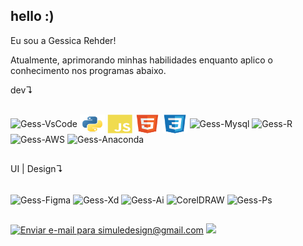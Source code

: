 ## hello :)
Eu sou a Gessica Rehder!

Atualmente, aprimorando minhas habilidades enquanto aplico o conhecimento nos programas abaixo.

dev↴
<div style="display: inline_block"><br>
  <img align="center" alt="Gess-VsCode" height="30" width="40" src="https://cdn.jsdelivr.net/gh/devicons/devicon@latest/icons/vscode/vscode-original.svg">        
  <img align="center" alt="Gess-Python" height="30" width="40" src="https://raw.githubusercontent.com/devicons/devicon/master/icons/python/python-original.svg">
  <img align="center" alt="Gess-Js" height="30" width="40" src="https://raw.githubusercontent.com/devicons/devicon/master/icons/javascript/javascript-plain.svg">
  <img align="center" alt="Gess-HTML" height="30" width="40" src="https://raw.githubusercontent.com/devicons/devicon/master/icons/html5/html5-original.svg">
  <img align="center" alt="Gess-CSS" height="30" width="40" src="https://raw.githubusercontent.com/devicons/devicon/master/icons/css3/css3-original.svg">
  <img align="center" alt="Gess-Mysql" height="30" width="40" src="https://cdn.jsdelivr.net/gh/devicons/devicon@latest/icons/mysql/mysql-original.svg">
  <img align="center" alt="Gess-R" height="30" width="40" src="https://cdn.jsdelivr.net/gh/devicons/devicon@latest/icons/r/r-original.svg">
  <img align="center" alt="Gess-AWS" height="30" width="40" src="https://cdn.jsdelivr.net/gh/devicons/devicon@latest/icons/amazonwebservices/amazonwebservices-plain-wordmark.svg">
  <img align="center" alt="Gess-Anaconda" height="30" width="40" src="https://cdn.jsdelivr.net/gh/devicons/devicon@latest/icons/anaconda/anaconda-original.svg">
  
          
 
</div>
  
  ##
 </div>

UI | Design↴
<div style="display: inline_block"><br>
  <img align="center" alt="Gess-Figma" height="30" width="40" src="https://cdn.jsdelivr.net/gh/devicons/devicon@latest/icons/figma/figma-original.svg">
  <img align="center" alt="Gess-Xd" height="30" width="40" src="https://cdn.jsdelivr.net/gh/devicons/devicon@latest/icons/xd/xd-original.svg">
  <img align="center" alt="Gess-Ai" height="30" width="40" src="https://cdn.jsdelivr.net/gh/devicons/devicon@latest/icons/illustrator/illustrator-plain.svg">
  <img align="center" alt="CorelDRAW" height="33" width="25" src="https://imgur.com/E1PFuQx.png">
  <img align="center" alt="Gess-Ps" height="30" width="40" src="https://cdn.jsdelivr.net/gh/devicons/devicon@latest/icons/photoshop/photoshop-original.svg">

  ##
<div> 
  <a href="mailto:simuledesign@gmail.com" target="_blank">
    <img src="https://img.shields.io/badge/-Gmail-%23333?style=for-the-badge&logo=gmail&logoColor=white" alt="Enviar e-mail para simuledesign@gmail.com"></a>
  <a href="https://www.linkedin.com/in/gessica-araujo-datascience/)" target="_blank"><img src="https://img.shields.io/badge/-LinkedIn-%230077B5?style=for-the-badge&logo=linkedin&logoColor=white" target="_blank"></a> 
  
</div>
